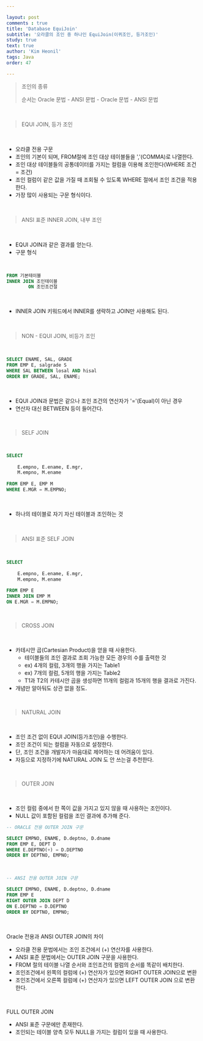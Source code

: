 ```yaml
---

layout: post
comments : true
title: 'Database EquiJoin'
subtitle: '오라클의 조인 중 하나인 EquiJoin(이퀴조인, 등가조인)'
study: true
text: true
author: 'Kim Heonil'
tags: Java
order: 47

---
```


 
> 조인의 종류
>
> 순서는 Oracle 문법 - ANSI 문법 - Oracle 문법 - ANSI 문법

<br>

> EQUI JOIN, 등가 조인

<br>

- 오라클 전용 구문
- 조인의 기본이 되며, FROM절에 조인 대상 테이블들을 ','(COMMA)로 나열한다.
- 조인 대상 테이블들의 공통데이터를 가지는 컬럼을 이용해 조인한다(WHERE 조건 = 조건)
- 조인 컬럼이 같은 값을 가질 때 조회될 수 있도록 WHERE 절에서 조인 조건을 적용한다.
- 가장 많이 사용되는 구문 형식이다.

<br>

> ANSI 표준 INNER JOIN, 내부 조인

<br>

- EQUI JOIN과 같은 결과를 얻는다.
- 구문 형식

<br>

``` sql
FROM 기본테이블
INNER JOIN 조인테이블
		ON 조인조건절
```

<br>

- INNER JOIN 키워드에서 INNER를 생략하고 JOIN만 사용해도 된다.

<br>

> NON - EQUI JOIN, 비등가 조인

<br>

``` sql
SELECT ENAME, SAL, GRADE 
FROM EMP E, salgrade S
WHERE SAL BETWEEN losal AND hisal
ORDER BY GRADE, SAL, ENAME;
```

<br>

- EQUI JOIN과 문법은 같으나 조인 조건의 연산자가 '='(Equal)이 아닌 경우
- 연산자 대신 BETWEEN 등이 들어간다.

<br>

> SELF JOIN

<br>

``` sql
SELECT 
    
    E.empno, E.ename, E.mgr,
    M.empno, M.ename
    
FROM EMP E, EMP M
WHERE E.MGR = M.EMPNO;
```

<br>

- 하나의 테이블로 자기 자신 테이블과 조인하는 것

<br>

>ANSI 표준 SELF JOIN

<br>

``` sql
SELECT 
    
    E.empno, E.ename, E.mgr,
    M.empno, M.ename
    
FROM EMP E
INNER JOIN EMP M
ON E.MGR = M.EMPNO;
```

<br>

> CROSS JOIN

<br>

- 카테시안 곱(Cartesian Product)을 얻을 때 사용한다.
  - 테이블들의 조인 결과로 조회 가능한 모든 경우의 수를 출력한 것
  - ex) 4개의 컬럼, 3개의 행을 가지는 Table1
  - ex) 7개의 컬럼, 5개의 행을 가지는 Table2
  - T1과 T2의 카테시안 곱을 생성하면 11개의 컬럼과 15개의 행을 결과로 가진다.
- 개념만 알아둬도 상관 없을 정도.

<br>

> NATURAL JOIN

<br>

- 조인 조건 없이 EQUI JOIN(등가조인)을 수행한다.
- 조인 조건이 되는 컬럼을 자동으로 설정한다.
- 단, 조인 조건을 개발자가 마음대로 제어하는 데 어려움이 있다.
- 자등으로 지정하기에 NATURAL JOIN 도 안 쓰는걸 추천한다.



<br>

> OUTER JOIN

<br>

- 조인 컬럼 중에서 한 쪽이 값을 가지고 있지 않을 때 사용하는 조인이다.
- NULL 값이 포함된 컬럼을 조인 결과에 추가해 준다.

``` sql
-- ORACLE 전용 OUTER JOIN 구문

SELECT EMPNO, ENAME, D.deptno, D.dname
FROM EMP E, DEPT D
WHERE E.DEPTNO(+) = D.DEPTNO
ORDER BY DEPTNO, EMPNO;
```



<br>



``` sql
-- ANSI 전용 OUTER JOIN 구문

SELECT EMPNO, ENAME, D.deptno, D.dname
FROM EMP E
RIGHT OUTER JOIN DEPT D
ON E.DEPTNO = D.DEPTNO
ORDER BY DEPTNO, EMPNO;
```



<br>



Oracle 전용과 ANSI OUTER JOIN의 차이

- 오라클 전용 문법에서는 조인 조건에서 (+) 연산자를 사용한다.
- ANSI 표준 문법에서는 OUTER JOIN 구문을 사용한다.
- FROM 절의 테이블 나열 순서와 조인조건의 컬럼의 순서를 똑같이 배치한다.
- 조인조건에서 왼쪽의 컬럼에 (+) 연산자가 있으면 RIGHT OUTER JOIN으로 변환
- 조인조건에서 오른쪽 컬럼에 (+) 연산자가 있으면 LEFT OUTER JOIN 으로 변환한다.

<br>

FULL OUTER JOIN

- ANSI 표준 구문에만 존재한다.
- 조인되는 테이블 양측 모두 NULL을 가지는 컬럼이 있을 때 사용한다.

<br><br>